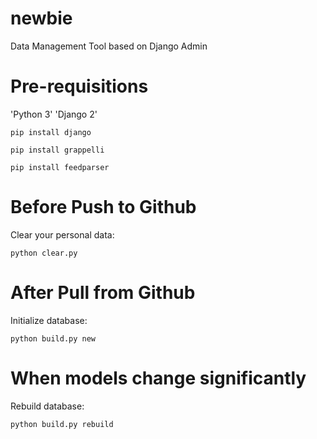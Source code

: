 # newbie

Data Management Tool based on Django Admin

# Pre-requisitions
'Python 3' 'Django 2'

    pip install django

    pip install grappelli

    pip install feedparser

# Before Push to Github
Clear your personal data:

    python clear.py

# After Pull from Github
Initialize database:

    python build.py new

# When models change significantly
Rebuild database:

    python build.py rebuild
